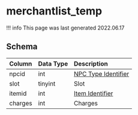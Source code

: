 # merchantlist_temp

!!! info
	This page was last generated 2022.06.17

## Schema

| Column | Data Type | Description |
| :--- | :--- | :--- |
| npcid | int | [NPC Type Identifier](npc_types.md) |
| slot | tinyint | Slot |
| itemid | int | [Item Identifier](items.md) |
| charges | int | Charges |

